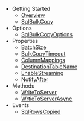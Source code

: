 - Getting Started
   - [Overview](overview.md)
   - [SqlBulkCopy](sqlbulkcopy.md)
- Options
   - [SqlBulkCopyOptions](sqlbulkcopyoptions.md)
- Properties
   - [BatchSize](batchsize.md)
   - [BulkCopyTimeout](bulkcopytimeout.md)
   - [ColumnMappings](columnmappings.md)
   - [DestinationTableName](destinationtablename.md)
   - [EnableStreaming](enablestreaming.md)
   - [NotifyAfter](notifyafter.md)
- Methods
   - [WriteToServer](writetoserver.md)
   - [WrtieToServerAsync](writetoserverasync.md)
- Events
   - [SqlRowsCopied](sqlrowscopied.md)

